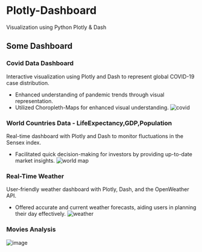 # Plotly-Dashboard
Visualization using Python Plotly & Dash

## Some Dashboard 

### Covid Data Dashboard
Interactive visualization using Plotly and Dash to represent global COVID-19 case distribution.
- Enhanced understanding of pandemic trends through visual representation.
- Utilized Choropleth-Maps for enhanced visual understanding.
![covid](https://github.com/edithram23/Plotly_Dashboard_Rough-Analysis/assets/106003437/78c26086-c17e-4cad-99e9-df7368fc3c86)

### World Countries Data - LifeExpectancy,GDP,Population
Real-time dashboard with Plotly and Dash to monitor fluctuations in the Sensex index.
- Facilitated quick decision-making for investors by providing up-to-date market insights.
![world map](https://github.com/edithram23/Plotly_Dashboard_Rough-Analysis/assets/106003437/3d0023e1-24f6-4a90-9874-c0e5e40e680e)

### Real-Time Weather
User-friendly weather dashboard with Plotly, Dash, and the OpenWeather API.
- Offered accurate and current weather forecasts, aiding users in planning their day effectively.
![weather](https://github.com/edithram23/Plotly_Dashboard_Rough-Analysis/assets/106003437/f6e18ed6-c43d-4f0c-a895-cf70e6009b29)

### Movies Analysis

![image](https://github.com/edithram23/Plotly_Dashboard_Rough-Analysis/assets/106003437/bb3e97a2-edc3-4d88-802f-71a4fea07970)
